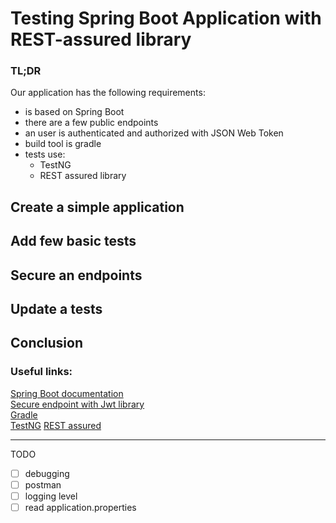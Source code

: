 # Testing Spring Boot Application with REST-assured library

### TL;DR  
Our application has the following requirements:
* is based on Spring Boot
* there are a few public endpoints  
* an user is authenticated and authorized with JSON Web Token
* build tool is gradle
* tests use:  
  * TestNG
  * REST assured library

## Create a simple application

## Add few basic tests

## Secure an endpoints

## Update a tests

## Conclusion

### Useful links:
[Spring Boot documentation](https://docs.spring.io/spring-boot/docs/current/reference/htmlsingle/)  
[Secure endpoint with Jwt library](https://auth0.com/blog/implementing-jwt-authentication-on-spring-boot/#Securing-RESTful-APIs-with-JWTs)  
[Gradle](https://gradle.org/)  
[TestNG](https://testng.org)
[REST assured](http://rest-assured.io/)  

---
TODO  
- [ ] debugging  
- [ ] postman
- [ ] logging level
- [ ] read application.properties